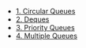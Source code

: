 - [1. Circular Queues](1__Circular_Queues/readme.md) 
- [2. Deques](2__Deques/readme.md) 
- [3. Priority Queues](3__Priority_Queues/readme.md) 
- [4. Multiple Queues](4__Multiple_Queues/readme.md) 
